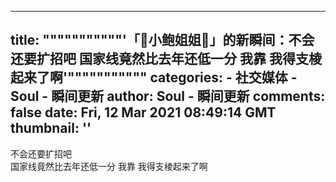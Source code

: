 
---
title: """""""""""'「🎈小鲍姐姐🎈」的新瞬间：不会还要扩招吧
国家线竟然比去年还低一分
我靠 我得支棱起来了啊'"""""""""""
categories: 
    - 社交媒体
    - Soul - 瞬间更新
author: Soul - 瞬间更新
comments: false
date: Fri, 12 Mar 2021 08:49:14 GMT
thumbnail: ''
---

<div>   
不会还要扩招吧<br>国家线竟然比去年还低一分
我靠 我得支棱起来了啊  
</div>
            